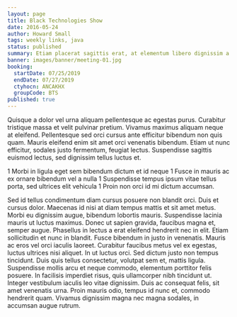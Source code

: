 ```yaml
---
layout: page
title: Black Technologies Show
date: 2016-05-24
author: Howard Small
tags: weekly links, java
status: published
summary: Etiam placerat sagittis erat, at elementum libero dignissim a. Mauris.
banner: images/banner/meeting-01.jpg
booking:
  startDate: 07/25/2019
  endDate: 07/27/2019
  ctyhocn: ANCAKHX
  groupCode: BTS
published: true
---
```

Quisque a dolor vel urna aliquam pellentesque ac egestas purus. Curabitur tristique massa et velit pulvinar pretium. Vivamus maximus aliquam neque at eleifend. Pellentesque sed orci cursus ante efficitur bibendum non quis quam. Mauris eleifend enim sit amet orci venenatis bibendum. Etiam ut nunc efficitur, sodales justo fermentum, feugiat lectus. Suspendisse sagittis euismod lectus, sed dignissim tellus luctus et.

1 Morbi in ligula eget sem bibendum dictum et id neque
1 Fusce in mauris ac ex ornare bibendum vel a nulla
1 Suspendisse tempus ipsum vitae tellus porta, sed ultrices elit vehicula
1 Proin non orci id mi dictum accumsan.

Sed id tellus condimentum diam cursus posuere non blandit orci. Duis et cursus dolor. Maecenas id nisi at diam tempus mattis et sit amet metus. Morbi eu dignissim augue, bibendum lobortis mauris. Suspendisse lacinia mauris ut luctus maximus. Donec ut sapien gravida, faucibus magna et, semper augue. Phasellus in lectus a erat eleifend hendrerit nec in elit. Etiam sollicitudin et nunc in blandit. Fusce bibendum in justo in venenatis. Mauris ac eros vel orci iaculis laoreet.
Curabitur faucibus metus vel ex egestas, luctus ultrices nisi aliquet. In ut luctus orci. Sed dictum justo non tempus tincidunt. Duis quis tellus consectetur, volutpat sem et, mattis ligula. Suspendisse mollis arcu et neque commodo, elementum porttitor felis posuere. In facilisis imperdiet risus, quis ullamcorper nibh tincidunt ut. Integer vestibulum iaculis leo vitae dignissim. Duis ac consequat felis, sit amet venenatis urna. Proin mauris odio, tempus id nunc et, commodo hendrerit quam. Vivamus dignissim magna nec magna sodales, in accumsan augue rutrum.
